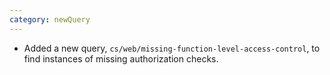 ```yaml
---
category: newQuery
---
```

* Added a new query, `cs/web/missing-function-level-access-control`, to find instances of missing authorization checks.